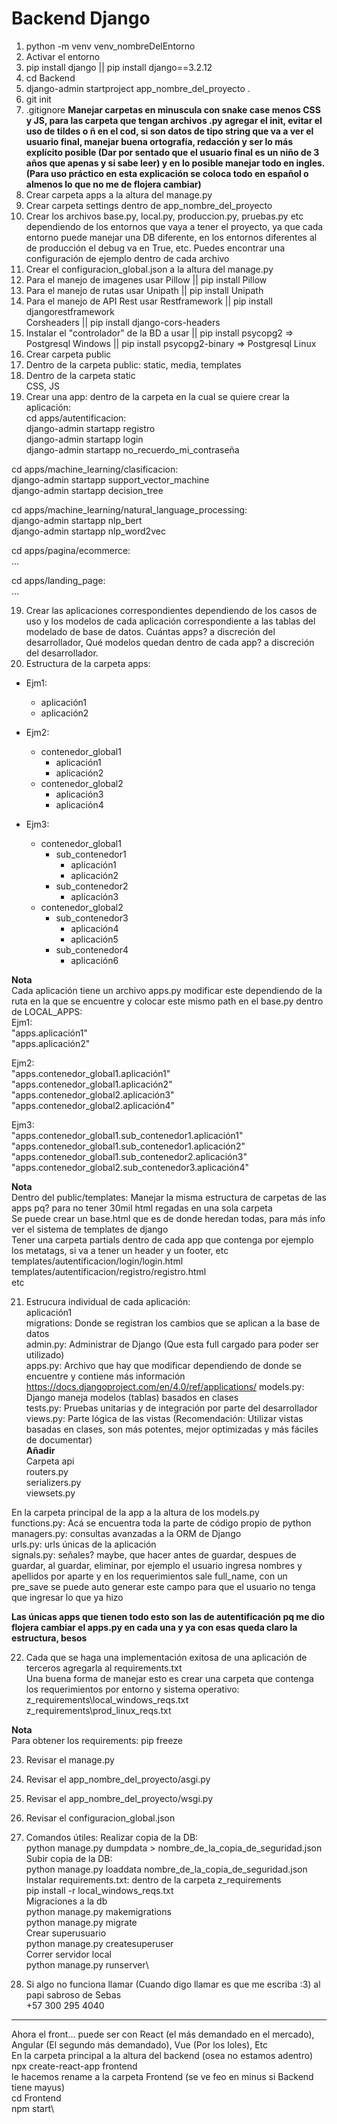 # Backend Django
1. python -m venv venv_nombreDelEntorno
2. Activar el entorno
3. pip install django || pip install django==3.2.12
4. cd Backend
5. django-admin startproject app_nombre_del_proyecto .
6. git init
7. .gitignore
**Manejar carpetas en minuscula con snake case menos CSS y JS, para las carpeta que tengan archivos .py agregar el init, evitar el uso de tildes o ñ en el cod, si son datos de tipo string que va a ver el usuario final, manejar buena ortografía, redacción y ser lo más explícito posible (Dar por sentado que el usuario final es un niño de 3 años que apenas y si sabe leer) y en lo posible manejar todo en ingles. (Para uso práctico en esta explicación se coloca todo en español o almenos lo que no me de flojera cambiar)**
8. Crear carpeta apps a la altura del manage.py
9. Crear carpeta settings dentro de app_nombre_del_proyecto
10. Crear los archivos base.py, local.py, produccion.py, pruebas.py etc dependiendo de los entornos que vaya a tener el proyecto, ya que cada entorno puede manejar una DB diferente, en los entornos diferentes al de producción el debug va en True, etc. Puedes encontrar una configuración de ejemplo dentro de cada archivo
10. Crear el configuracion_global.json a la altura del manage.py
11. Para el manejo de imagenes usar Pillow || pip install Pillow
12. Para el manejo de rutas usar Unipath || pip install Unipath
13. Para el manejo de API Rest usar Restframework || pip install djangorestframework\
Corsheaders || pip install django-cors-headers
14. Instalar el "controlador" de la BD a usar || pip install psycopg2 => Postgresql Windows || pip install psycopg2-binary => Postgresql Linux
15. Crear carpeta public
16. Dentro de la carpeta public:
static, media, templates
17. Dentro de la carpeta static\
CSS, JS
18. Crear una app: dentro de la carpeta en la cual se quiere crear la aplicación:\
cd apps/autentificacion:\
django-admin startapp registro\
django-admin startapp login\
django-admin startapp no_recuerdo_mi_contraseña

cd apps/machine_learning/clasificacion:\
django-admin startapp support_vector_machine\
django-admin startapp decision_tree

cd apps/machine_learning/natural_language_processing:\
django-admin startapp nlp_bert\
django-admin startapp nlp_word2vec

cd apps/pagina/ecommerce:\
...

cd apps/landing_page:\
...

19. Crear las aplicaciones correspondientes dependiendo de los casos de uso y los modelos de cada aplicación correspondiente a las tablas del modelado de base de datos. Cuántas apps? a discreción del desarrollador, Qué modelos quedan dentro de cada app? a discreción del desarrollador.
20. Estructura de la carpeta apps:
* Ejm1:
    - aplicación1
    - aplicación2

* Ejm2:
    - contenedor_global1
        - aplicación1
        - aplicación2
    - contenedor_global2
        - aplicación3
        - aplicación4

* Ejm3:
    - contenedor_global1
        - sub_contenedor1
            - aplicación1
            - aplicación2
        - sub_contenedor2
            - aplicación3
    - contenedor_global2
        - sub_contenedor3
            - aplicación4
            - aplicación5
        - sub_contenedor4
            - aplicación6

**Nota**\
Cada aplicación tiene un archivo apps.py modificar este dependiendo de la ruta en la que se encuentre y colocar este mismo path en el base.py dentro de LOCAL_APPS:\
Ejm1:\
"apps.aplicación1"\
"apps.aplicación2"

Ejm2:\
"apps.contenedor_global1.aplicación1"\
"apps.contenedor_global1.aplicación2"\
"apps.contenedor_global2.aplicación3"\
"apps.contenedor_global2.aplicación4"

Ejm3:\
"apps.contenedor_global1.sub_contenedor1.aplicación1"\
"apps.contenedor_global1.sub_contenedor1.aplicación2"\
"apps.contenedor_global1.sub_contenedor2.aplicación3"\
"apps.contenedor_global2.sub_contenedor3.aplicación4"

**Nota**\
Dentro del public/templates:
Manejar la misma estructura de carpetas de las apps pq? para no tener 30mil html regadas en una sola carpeta\
Se puede crear un base.html que es de donde heredan todas, para más info ver el sistema de templates de django\
Tener una carpeta partials dentro de cada app que contenga por ejemplo los metatags, si va a tener un header y un footer, etc\
templates/autentificacion/login/login.html\
templates/autentificacion/registro/registro.html\
etc

21. Estrucura individual de cada aplicación:\
aplicación1\
migrations: Donde se registran los cambios que se aplican a la base de datos\
admin.py: Administrar de Django (Que esta full cargado para poder ser utilizado)\
apps.py: Archivo que hay que modificar dependiendo de donde se encuentre y contiene más información\
https://docs.djangoproject.com/en/4.0/ref/applications/
models.py: Django maneja modelos (tablas) basados en clases\
tests.py: Pruebas unitarias y de integración por parte del desarrollador\
views.py: Parte lógica de las vistas (Recomendación: Utilizar vistas basadas en clases, son más potentes, mejor optimizadas y más fáciles de documentar)\
**Añadir**\
Carpeta api\
routers.py\
serializers.py\
viewsets.py

En la carpeta principal de la app a la altura de los models.py\
functions.py: Acá se encuentra toda la parte de código propio de python\
managers.py: consultas avanzadas a la ORM de Django\
urls.py: urls únicas de la aplicación\
signals.py: señales? maybe, que hacer antes de guardar, despues de guardar, al guardar, eliminar, por ejemplo el usuario ingresa nombres y apellidos por aparte y en los requerimientos sale full_name, con un pre_save se puede auto generar este campo para que el usuario no tenga que ingresar lo que ya hizo

**Las únicas apps que tienen todo esto son las de autentificación pq me dio flojera cambiar el apps.py en cada una y ya con esas queda claro la estructura, besos**

22. Cada que se haga una implementación exitosa de una aplicación de terceros agregarla al requirements.txt\
Una buena forma de manejar esto es crear una carpeta que contenga los requerimientos por entorno y sistema operativo:\
z_requirements\local_windows_reqs.txt\
z_requirements\prod_linux_reqs.txt

**Nota**\
Para obtener los requirements: pip freeze

23. Revisar el manage.py
24. Revisar el app_nombre_del_proyecto/asgi.py
25. Revisar el app_nombre_del_proyecto/wsgi.py
26. Revisar el configuracion_global.json

27. Comandos útiles:
Realizar copia de la DB:\
python manage.py dumpdata > nombre_de_la_copia_de_seguridad.json\
Subir copia de la DB:\
python manage.py loaddata nombre_de_la_copia_de_seguridad.json\
Instalar requirements.txt: dentro de la carpeta z_requirements\
pip install -r local_windows_reqs.txt\
Migraciones a la db\
python manage.py makemigrations\
python manage.py migrate\
Crear superusuario\
python manage.py createsuperuser\
Correr servidor local\
python manage.py runserver\

28. Si algo no funciona llamar (Cuando digo llamar es que me escriba :3) al papi sabroso de Sebas\
+57 300 295 4040

---
Ahora el front... puede ser con React (el más demandado en el mercado), Angular (El segundo más demandado), Vue (Por los loles), Etc\
En la carpeta principal a la altura del backend (osea no estamos adentro)\
npx create-react-app frontend\
le hacemos rename a la carpeta Frontend (se ve feo en minus si Backend tiene mayus)\
cd Frontend\
npm start\